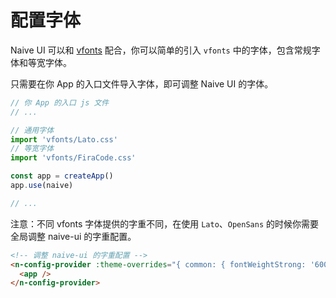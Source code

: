 # 配置字体

Naive UI 可以和 [vfonts](https://github.com/07akioni/vfonts) 配合，你可以简单的引入 `vfonts` 中的字体，包含常规字体和等宽字体。

只需要在你 App 的入口文件导入字体，即可调整 Naive UI 的字体。

```js
// 你 App 的入口 js 文件
// ...

// 通用字体
import 'vfonts/Lato.css'
// 等宽字体
import 'vfonts/FiraCode.css'

const app = createApp()
app.use(naive)

// ...
```

注意：不同 vfonts 字体提供的字重不同，在使用 `Lato`、`OpenSans` 的时候你需要全局调整 naive-ui 的字重配置。

```html
<!-- 调整 naive-ui 的字重配置 -->
<n-config-provider :theme-overrides="{ common: { fontWeightStrong: '600' } }">
  <app />
</n-config-provider>
```
